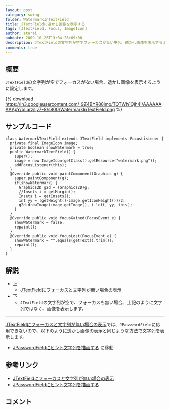 ```yaml
---
layout: post
category: swing
folder: WatermarkInTextField
title: JTextFieldに透かし画像を表示する
tags: [JTextField, Focus, ImageIcon]
author: aterai
pubdate: 2009-10-26T13:04:26+09:00
description: JTextFieldの文字列が空でフォーカスがない場合、透かし画像を表示するように設定します。
comments: true
---
```

## 概要
`JTextField`の文字列が空でフォーカスがない場合、透かし画像を表示するように設定します。

{% download https://lh3.googleusercontent.com/_9Z4BYR88imo/TQTWh1Qjh4I/AAAAAAAAApY/bLarzjLy7-8/s800/WatermarkInTextField.png %}

## サンプルコード
<pre class="prettyprint"><code>class WatermarkTextField extends JTextField implements FocusListener {
  private final ImageIcon image;
  private boolean showWatermark = true;
  public WatermarkTextField() {
    super();
    image = new ImageIcon(getClass().getResource("watermark.png"));
    addFocusListener(this);
  }
  @Override public void paintComponent(Graphics g) {
    super.paintComponent(g);
    if(showWatermark) {
      Graphics2D g2d = (Graphics2D)g;
      //Insets i = getMargin();
      Insets i = getInsets();
      int yy = (getHeight()-image.getIconHeight())/2;
      g2d.drawImage(image.getImage(), i.left, yy, this);
    }
  }
  @Override public void focusGained(FocusEvent e) {
    showWatermark = false;
    repaint();
  }
  @Override public void focusLost(FocusEvent e) {
    showWatermark = "".equals(getText().trim());
    repaint();
  }
}
</code></pre>

## 解説
- 上
    - [JTextFieldにフォーカスと文字列が無い場合の表示](http://terai.xrea.jp/Swing/GhostText.html)
- 下
    - `JTextField`の文字列が空で、フォーカスも無い場合、上記のように文字列ではなく、画像を表示します。

<!-- dummy comment line for breaking list -->

- - - -
[JTextFieldにフォーカスと文字列が無い場合の表示](http://terai.xrea.jp/Swing/GhostText.html)では、`JPasswordField`に応用できないので、以下のように透かし画像の表示と同じような方法で文字列を表示します。

- [JPasswordFieldにヒント文字列を描画する](http://terai.xrea.jp/Swing/InputHintPasswordField.html) に移動

<!-- dummy comment line for breaking list -->

## 参考リンク
- [JTextFieldにフォーカスと文字列が無い場合の表示](http://terai.xrea.jp/Swing/GhostText.html)
- [JPasswordFieldにヒント文字列を描画する](http://terai.xrea.jp/Swing/InputHintPasswordField.html)

<!-- dummy comment line for breaking list -->

## コメント
